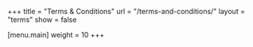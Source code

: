 +++
title = "Terms & Conditions"
url = "/terms-and-conditions/"
layout = "terms"
show = false

[menu.main]
weight = 10
+++
